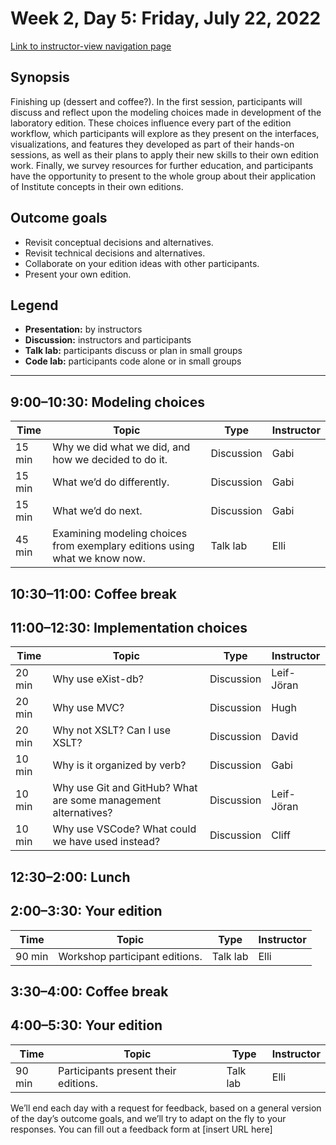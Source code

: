 # Week 2, Day 5: Friday, July 22, 2022
[Link to instructor-view navigation page](../daily_instructor_view.md)

## Synopsis

Finishing up (dessert and coffee?). In the first session, participants will discuss
                and reflect upon the modeling choices made in development of the laboratory edition.
                These choices influence every part of the edition workflow, which participants will
                explore as they present on the interfaces, visualizations, and features they
                developed as part of their hands-on sessions, as well as their plans to apply their
                new skills to their own edition work. Finally, we survey resources for further
                education, and participants have the opportunity to present to the whole group about
                their application of Institute concepts in their own editions.

## Outcome goals
* Revisit conceptual decisions and alternatives.
* Revisit technical decisions and alternatives.
* Collaborate on your edition ideas with other participants.
* Present your own edition.

## Legend

* **Presentation:** by instructors
* **Discussion:** instructors and participants
* **Talk lab:** participants discuss or plan in small groups
* **Code lab:** participants code alone or in small groups

* * *
## 9:00–10:30: Modeling choices

Time | Topic | Type | Instructor
---- | ---- | ---- | ---- 
15 min | Why we did what we did, and how we decided to do it. | Discussion|Gabi
15 min | What we’d do differently. | Discussion|Gabi
15 min | What we’d do next. | Discussion|Gabi
45 min | Examining modeling choices from exemplary editions using what we know now. | Talk lab|Elli

## 10:30–11:00: Coffee break

## 11:00–12:30: Implementation choices

Time | Topic | Type | Instructor
---- | ---- | ---- | ---- 
20 min | Why use eXist-db? | Discussion|Leif-Jöran
20 min | Why use MVC? | Discussion|Hugh
20 min | Why not XSLT? Can I use XSLT? | Discussion|David
10 min | Why is it organized by verb? | Discussion|Gabi
10 min | Why use Git and GitHub? What are some management alternatives? | Discussion|Leif-Jöran
10 min | Why use VSCode? What could we have used instead? | Discussion|Cliff

## 12:30–2:00: Lunch

## 2:00–3:30: Your edition

Time | Topic | Type | Instructor
---- | ---- | ---- | ---- 
90 min | Workshop participant editions. | Talk lab|Elli

## 3:30–4:00: Coffee break

## 4:00–5:30: Your edition

Time | Topic | Type | Instructor
---- | ---- | ---- | ---- 
90 min | Participants present their editions. | Talk lab|Elli

We’ll end each day with a request for feedback, based on a general version of the day’s outcome goals, and we’ll try to adapt on the fly to your responses. You can fill out a feedback form at [insert URL here]